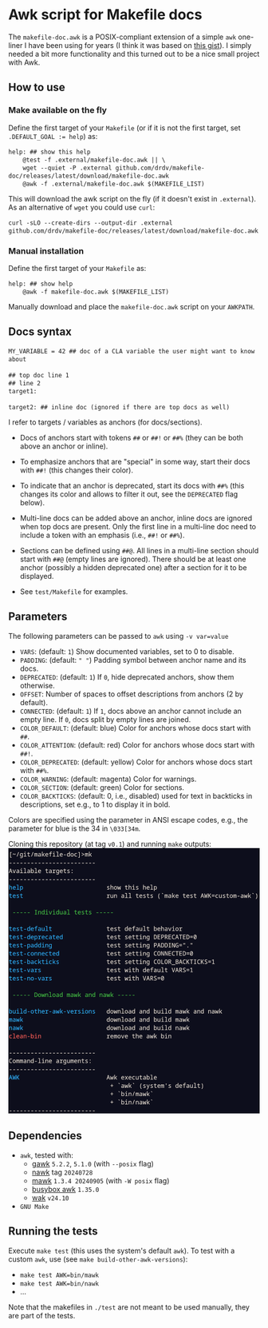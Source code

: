 # Awk script for Makefile docs

The `makefile-doc.awk` is a POSIX-compliant extension of a simple `awk` one-liner I have
been using for years (I think it was based on [this
gist](https://gist.github.com/prwhite/8168133)). I simply needed a bit more
functionality and this turned out to be a nice small project with Awk.

## How to use

### Make available on the fly

Define the first target of your `Makefile` (or if it is not the first target, set
`.DEFAULT_GOAL := help`) as:

``` make
help: ## show this help
	@test -f .external/makefile-doc.awk || \
	wget --quiet -P .external github.com/drdv/makefile-doc/releases/latest/download/makefile-doc.awk
	@awk -f .external/makefile-doc.awk $(MAKEFILE_LIST)
```

This will download the awk script on the fly (if it doesn't exist in `.external`). As an
alternative of `wget` you could use `curl`:

```
curl -sLO --create-dirs --output-dir .external github.com/drdv/makefile-doc/releases/latest/download/makefile-doc.awk
```

### Manual installation

Define the first target of your `Makefile` as:

``` make
help: ## show help
	@awk -f makefile-doc.awk $(MAKEFILE_LIST)
```

Manually download and place the `makefile-doc.awk` script on your `AWKPATH`.

## Docs syntax

``` make
MY_VARIABLE = 42 ## doc of a CLA variable the user might want to know about

## top doc line 1
## line 2
target1:

target2: ## inline doc (ignored if there are top docs as well)
```

I refer to targets / variables as anchors (for docs/sections).

+ Docs of anchors start with tokens `##` or `##!` or `##%` (they can be both above an
  anchor or inline).

+ To emphasize anchors that are "special" in some way, start their docs with `##!` (this
  changes their color).

+ To indicate that an anchor is deprecated, start its docs with `##%` (this changes its
  color and allows to filter it out, see the `DEPRECATED` flag below).

+ Multi-line docs can be added above an anchor, inline docs are ignored when top docs
  are present. Only the first line in a multi-line doc need to include a token with an
  emphasis (i.e., `##!` or `##%`).

+ Sections can be defined using `##@`. All lines in a multi-line section should start
  with `##@` (empty lines are ignored). There should be at least one anchor (possibly a
  hidden deprecated one) after a section for it to be displayed.

+ See `test/Makefile` for examples.

## Parameters

The following parameters can be passed to `awk` using `-v var=value`

+ `VARS`: (default: `1`) Show documented variables, set to 0 to disable.
+ `PADDING`: (default: `" "`) Padding symbol between anchor name and its docs.
+ `DEPRECATED`: (default: `1`) If `0`, hide deprecated anchors, show them otherwise.
+ `OFFSET`: Number of spaces to offset descriptions from anchors (2 by default).
+ `CONNECTED`: (default: `1`) If `1`, docs above an anchor cannot include an empty line.
  If `0`, docs split by empty lines are joined.
+ `COLOR_DEFAULT`: (default: blue) Color for anchors whose docs start with `##`.
+ `COLOR_ATTENTION`: (default: red) Color for anchors whose docs start with `##!`.
+ `COLOR_DEPRECATED`: (default: yellow) Color for anchors whose docs start with `##%`.
+ `COLOR_WARNING`: (default: magenta) Color for warnings.
+ `COLOR_SECTION`: (default: green) Color for sections.
+ `COLOR_BACKTICKS`: (default: 0, i.e., disabled) used for text in backticks in
  descriptions, set e.g., to 1 to display it in bold.

Colors are specified using the parameter in ANSI escape codes, e.g., the parameter for
blue is the 34 in `\033[34m`.

Cloning this repository (at tag `v0.1`) and running `make` outputs:
![makefile-doc.awk](img/example.png)

## Dependencies

+ `awk`, tested with:
  + [gawk](https://www.gnu.org/software/gawk) `5.2.2`, `5.1.0` (with `--posix` flag)
  + [nawk](https://github.com/onetrueawk/awk) tag `20240728`
  + [mawk](https://invisible-island.net/mawk) `1.3.4 20240905` (with  `-W posix` flag)
  + [busybox awk](https://www.busybox.net/) `1.35.0`
  + [wak](https://github.com/raygard/wak) `v24.10`
+ `GNU Make`

## Running the tests

Execute `make test` (this uses the system's default `awk`). To test with a custom
`awk`, use (see `make build-other-awk-versions`):

+ `make test AWK=bin/mawk`
+ `make test AWK=bin/nawk`
+ ...

Note that the makefiles in `./test` are not meant to be used manually, they are part of
the tests.
